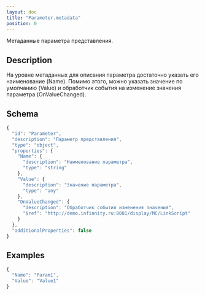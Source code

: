 ```yaml
---
layout: doc
title: "Parameter.metadata"
position: 0
---
```


Метаданные параметра представления.

## Description

На уровне метаданных для описания параметра достаточно указать его наименование (Name). Помимо этого,
можно указать значение по умолчанию (Value) и обработчик события на изменение значения параметра
(OnValueChanged).

## Schema

```js
{
  "id": "Parameter",
  "description": "Параметр представления",
  "type": "object",
  "properties": {
    "Name": {
      "description": "Наименование параметра",
      "type": "string"
    },
    "Value": {
      "description": "Значение параметра",
      "type": "any"
    },
    "OnValueChanged": {
      "description": "Обработчик события изменения значения",
      "$ref": "http://demo.infinnity.ru:8081/display/MC/LinkScript"
    }
  },
  "additionalProperties": false
}
```

## Examples

```js
{
  "Name": "Param1",
  "Value": "Value1"
}
```
